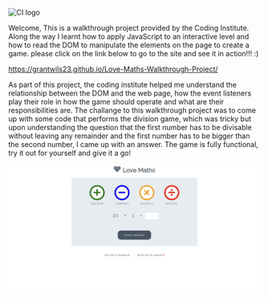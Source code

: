 ![CI logo](https://codeinstitute.s3.amazonaws.com/fullstack/ci_logo_small.png)

Welcome, This is a walkthrough project provided by the Coding Institute. Along the way I learnt how to apply JavaScript to an interactive level and how to read the DOM to manipulate the elements on the page to create a game. please click on the link below to go to the site and see it in action!!! :)

https://grantwils23.github.io/Love-Maths-Walkthrough-Project/

As part of this project, the coding institute helped me understand the relationship between the DOM and the web page, how the event listeners play their role in how the game should operate and what are their responsibilities are. The challange to this walkthrough project was to come up with some code that performs the division game, which was tricky but upon understanding the question that the first number has to be divisable without leaving any remainder and the first number has to be bigger than the second number, I came up with an answer. The game is fully functional, try it out for yourself and give it a go! 

<img src="./assets/images/love_maths_screenshot.jpg">

<!--Second method to display a screenshot -->

<!-- ![love_maths_screenshot](./assets/images/love_maths_screenshot.jpg) -->